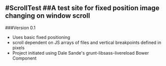 #ScrollTest
##A test site for fixed position image changing on window scroll
---
###Version 0.1
 - Uses basic fixed positioning
 - scroll dependent on JS arrays of files and vertical breakpoints defined in pixels
 - Project initiated using Dale Sande's grunt-libsass-livereload Bower Component
